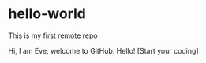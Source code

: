 # hello-world
This is my first remote repo

Hi, I am Eve, welcome to GitHub. Hello!
[Start your coding]